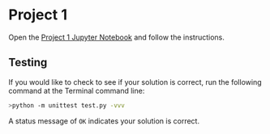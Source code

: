 # Project 1

Open the [Project 1 Jupyter Notebook](project1.ipynb) and follow the instructions.

## Testing

If you would like to check to see if your solution is correct, run the following command at the Terminal command line: 

```bash
>python -m unittest test.py -vvv
```

A status  message of `OK` indicates your solution is correct.
